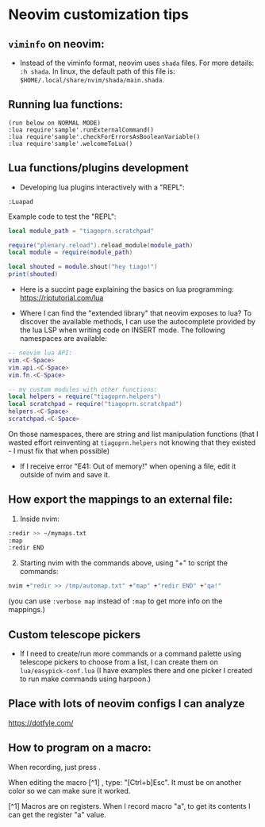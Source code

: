 # Neovim customization tips


## `viminfo` on neovim:
- Instead of the viminfo format, neovim uses `shada` files. For more details: `:h shada`. In linux, the default path of this file is: `$HOME/.local/share/nvim/shada/main.shada`.

## Running lua functions:

``` vim
(run below on NORMAL MODE)
:lua require'sample'.runExternalCommand()
:lua require'sample'.checkForErrorsAsBooleanVariable()
:lua require'sample'.welcomeToLua()
```

## Lua functions/plugins development

- Developing lua plugins interactively with a "REPL":

``` vim
:Luapad
```

Example code to test the "REPL":

``` lua
local module_path = "tiagoprn.scratchpad"

require("plenary.reload").reload_module(module_path)
local module = require(module_path)

local shouted = module.shout("hey tiago!")
print(shouted)
```

- Here is a succint page explaining the basics on lua programming: <https://riptutorial.com/lua>

- Where I can find the "extended library" that neovim exposes to lua? To discover the available methods, I can use the autocomplete provided by the lua LSP when writing code on INSERT mode. The following namespaces are available:
```lua
-- neovim lua API:
vim.<C-Space>
vim.api.<C-Space>
vim.fn.<C-Space>

-- my custom modules with other functions:
local helpers = require("tiagoprn.helpers")
local scratchpad = require("tiagoprn.scratchpad")
helpers.<C-Space>
scratchpad.<C-Space>
```

On those namespaces, there are string and list manipulation functions (that I wasted effort reinventing at `tiagoprn.helpers` not knowing that they existed - I must fix that when possible)

- If I receive error "E41: Out of memory!" when opening a file, edit it outside of nvim and save it.

## How export the mappings to an external file:

1. Inside nvim:
```bash
:redir >> ~/mymaps.txt
:map
:redir END
```
2. Starting nvim with the commands above, using "+" to script the commands:
```bash
nvim +"redir >> /tmp/automap.txt" +"map" +"redir END" +"qa!"
```
(you can use `:verbose map` instead of `:map` to get more info on the mappings.)

## Custom telescope pickers

- If I need to create/run more commands or a command palette using telescope pickers to choose from a list, I can create them on `lua/easypick-conf.lua` (I have examples there and one picker I created to run make commands using harpoon.)

## Place with lots of neovim configs I can analyze

<https://dotfyle.com/>

## How to program <ESC> on a macro:

When recording, just press <ESC>.

When editing the macro [^1] , type: "[Ctrl+b]Esc". It must be on another color so we can make sure it worked.

[^1] Macros are on registers. When I record macro "a", to get its contents I can get the register "a" value.


